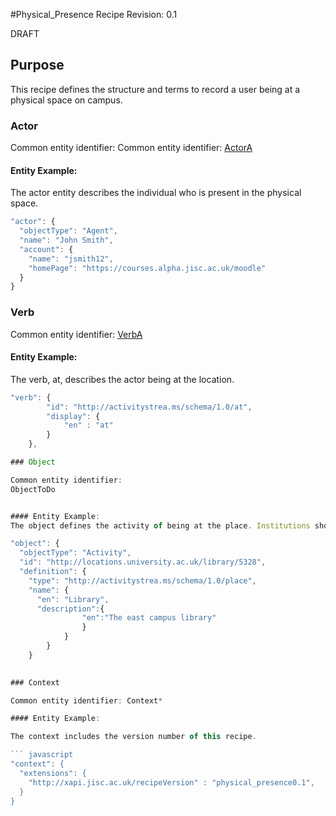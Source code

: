 #Physical_Presence Recipe
Revision: 0.1

DRAFT

## Purpose

This recipe defines the structure and terms to record a user being at a physical space on campus.

### Actor

Common entity identifier: Common entity identifier: [ActorA](../common_structures.md#actora)

#### Entity Example:
The actor entity describes the individual who is present in the physical space.

``` Javascript
"actor": {
  "objectType": "Agent",
  "name": "John Smith",
  "account": {
    "name": "jsmith12",
    "homePage": "https://courses.alpha.jisc.ac.uk/moodle"
  }
}
```


### Verb
Common entity identifier: [VerbA](../common_structures.md#verba)

#### Entity Example:
The verb, at, describes the actor being at the location.

``` javascript
"verb": {
        "id": "http://activitystrea.ms/schema/1.0/at",
        "display": {
            "en" : "at"
        }
    },

### Object

Common entity identifier:
ObjectToDo


#### Entity Example:
The object defines the activity of being at the place. Institutions should talk to a data scientist for guidance on place names and descriptions.

"object": {
  "objectType": "Activity",
  "id": "http://locations.university.ac.uk/library/5328",
  "definition": {
    "type": "http://activitystrea.ms/schema/1.0/place",
    "name": {
      "en": "Library",
	  "description":{
				"en":"The east campus library"
				}
			}
		}
	}
		

### Context

Common entity identifier: Context*

#### Entity Example:

The context includes the version number of this recipe.

``` javascript
"context": {
  "extensions": {
    "http://xapi.jisc.ac.uk/recipeVersion" : "physical_presence0.1",
  }
}
```